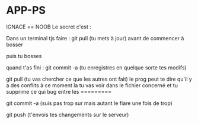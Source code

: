 APP-PS
======
IGNACE == NOOB
Le secret c'est : 

Dans un terminal 
tjs faire : 
git pull (tu mets à jour) avant de commencer à bosser

puis tu bosses 

quand t'as fini : 
git commit -a (tu enregistres en quelque sorte tes modifs)

git pull (tu vas chercher ce que les autres ont fait) 
  le prog peut te dire qu'il y a des conflits à ce moment la tu vas voir dans le fichier concerné 
  et tu supprime ce qui bug entre les =========

git commit -a (suis pas trop sur mais autant le fiare une fois de trop)

git push (t'envois tes changements sur le serveur)  

